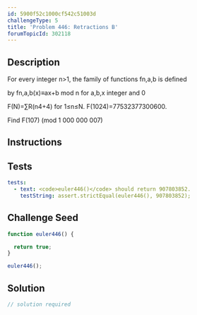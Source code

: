 ```yaml
---
id: 5900f52c1000cf542c51003d
challengeType: 5
title: 'Problem 446: Retractions B'
forumTopicId: 302118
---
```


## Description

<section id='description'>

For every integer n>1, the family of functions fn,a,b is defined

by fn,a,b(x)≡ax+b mod n for a,b,x integer and 0

F(N)=∑R(n4+4) for 1≤n≤N. F(1024)=77532377300600.

Find F(107) (mod 1 000 000 007)

</section>

## Instructions

<section id='instructions'>

</section>

## Tests

<section id='tests'>

```yml
tests:
  - text: <code>euler446()</code> should return 907803852.
    testString: assert.strictEqual(euler446(), 907803852);

```

</section>

## Challenge Seed

<section id='challengeSeed'>

<div id='js-seed'>

```js
function euler446() {

  return true;
}

euler446();
```

</div>

</section>

## Solution

<section id='solution'>

```js
// solution required
```

</section>

